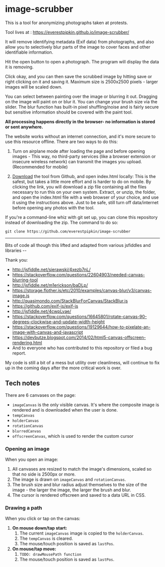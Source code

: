 # image-scrubber
This is a tool for anonymizing photographs taken at protests. 

Tool lives at : https://everestpipkin.github.io/image-scrubber/ 

It will remove identifying metadata (Exif data) from photographs, and also allow you to selectively blur parts of the image to cover faces and other identifiable information. 

Hit the open button to open a photograph. The program will display the data it is removing. 

Click okay, and you can then save the scrubbed image by hitting save or right clicking on it and saving it. Maximum size is 2500x2500 pixels - larger images will be scaled down.

You can select between painting over the image or blurring it out. Dragging on the image will paint on or blur it. You can change your brush size via the slider. The blur function has built-in pixel shuffling/noise and is fairly secure but sensitive information should be covered with the paint tool.


**All processing happens directly in the browser- no information is stored or sent anywhere.** 

The website works without an internet connection, and it's more secure to use this resource offline. There are two ways to do this: 

1. Turn on airplane mode after loading the page and before opening images - This way, no third-party services (like a browser extension or insecure wireless network) can transmit the images you upload. (Recommended for mobile)

2. [Download](https://github.com/everestpipkin/image-scrubber/archive/master.zip) the tool from Github, and open index.html locally: This is the safest, but takes a little more effort and is harder to do on mobile.  By clicking the link, you will download a zip file containing all the files necessary to run this on your own system.  Extract, or unzip, the folder, and open the index.html file with a web browser of your choice, and use it using the instructions above.  Just to be safe, still turn off data/internet before opening any photos with the tool.

If you're a command-line whiz with git set up, you can clone this repository instead of downloading the zip.  The command to do so: 

    git clone https://github.com/everestpipkin/image-scrubber

---

Bits of code all though this lifted and adapted from various jsfiddles and libraries --

Thank you:

* http://jsfiddle.net/sierawski/4xezb7nL/
* https://stackoverflow.com/questions/22604903/needed-canvas-blurring-tool
* http://jsfiddle.net/m1erickson/baDLp/
* https://storage.flother.is/etc/2010/examples/canvas-blur/v3/canvas-image.js
* http://quasimondo.com/StackBlurForCanvas/StackBlur.js
* https://github.com/exif-js/exif-js
* http://jsfiddle.net/4cwpLvae/
* https://stackoverflow.com/questions/16645801/rotate-canvas-90-degrees-clockwise-and-update-width-height
* https://stackoverflow.com/questions/19129644/how-to-pixelate-an-image-with-canvas-and-javascript
* https://devbutze.blogspot.com/2014/02/html5-canvas-offscreen-rendering.html
* And to everyone who has contributed to this repository or filed a bug report.

My code is still a bit of a mess but utility over cleanliness, will continue to fix up in the coming days after the more critical work is over.

## Tech notes

There are 6 canvases on the page:

* `imageCanvas` is the only visible canvas. It's where the composite image is rendered and is downloaded when the user is done.
* `tempCanvas`
* `holderCanvas`
* `rotationCanvas`
* `blurredCanvas`
* `offscreenCanvas`, which is used to render the custom cursor

### Opening an image

When you open an image:

1. All canvases are resized to match the image's dimensions, scaled so that no side is 2500px or more.
1. The image is drawn on `imageCanvas` and `rotationCanvas`.
1. The brush size and blur radius adjust themselves to the size of the image - the larger the image, the larger the brush and blur.
1. The cursor is rendered offscreen and saved to a data URL in CSS.

### Drawing a path

When you click or tap on the canvas:

1. **On mouse down/tap start:**
    1. The current `imageCanvas` image is copied to the `holderCanvas`.
    1. The `tempCanvas` is cleared. 
    1. The mouse/touch position is saved as `lastPos`.
1. **On mouse/tap move:**
    1. `TODO: drawMousePath function`
    1. The mouse/touch position is saved as `lastPos`.
